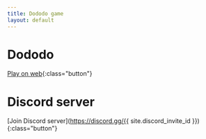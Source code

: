```yaml
---
title: Dododo game
layout: default
---
```


# Dododo

[Play on web](/dododo){:class="button"}
<!--[Download for Windows](https://github.com/dododogame/dododo/releases/tag/){:class="button"}-->

# Discord server

[Join Discord server](https://discord.gg/{{ site.discord_invite_id }}){:class="button"}
